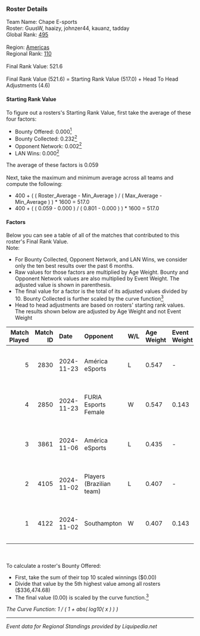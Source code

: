 ### Roster Details<br />
Team Name: Chape E-sports<br />
Roster: GuusW, haaizy, johnzer44, kauanz, tadday<br />
Global Rank: [495](../standings_global.md)<br />
<br />
Region: [Americas]( ../standings_americas.md)<br />
Regional Rank: [110]( ../standings_americas.md)<br />
<br />
Final Rank Value:  521.6<br />
<br />
Final Rank Value (521.6) = Starting Rank Value (517.0) + Head To Head Adjustments (4.6)<br />

#### Starting Rank Value<br />
To figure out a rosters's Starting Rank Value, first take the average of these four factors:<br />
- Bounty Offered: 0.000[<sup>1</sup>](#table2)
- Bounty Collected: 0.232[<sup>2</sup>](#table1)
- Opponent Network: 0.002[<sup>2</sup>](#table1)
- LAN Wins: 0.000[<sup>2</sup>](#table1)

The average of these factors is 0.059<br />
<br />
Next, take the maximum and minimum average across all teams and compute the following:<br />
- 400 + ( ( Roster_Average - Min_Average ) / ( Max_Average - Min_Average ) ) * 1600 = 517.0
- 400 + ( ( 0.059 - 0.000 ) / ( 0.801 - 0.000 ) ) * 1600 = 517.0


#### Factors<br />
Below you can see a table of all of the matches that contributed to this roster's Final Rank Value.<br />
Note:<br />

- For Bounty Collected, Opponent Network, and LAN Wins, we consider only the ten best results over the past 6 months.
- Raw values for those factors are multiplied by Age Weight. Bounty and Opponent Network values are also multiplied by Event Weight. The adjusted value is shown in parenthesis.
- The final value for a factor is the total of its adjusted values divided by 10. Bounty Collected is further scaled by the curve function[<sup>3</sup>](#curveFunction)
- Head to head adjustments are based on rosters' starting rank values. The results shown below are adjusted by Age Weight and not Event Weight
<span id="table1"></span><br />


| Match Played | Match ID | Date       | Opponent                 | W/L | Age Weight | Event Weight | Bounty Collected | Opponent Network | LAN Wins  | H2H Adj. | Roster                                   |
| -: | -: | :- | :- | :- | :- | :- | :- | :- | :- | -: | :- |
|            5 |     2830 | 2024-11-23 | América eSports          | L   | 0.547      | -            | -                | -                | -         |    -7.16 | GuusW, haaizy, johnzer44, kauanz, tadday |
|            4 |     2850 | 2024-11-23 | FURIA Esports Female     | W   | 0.547      | 0.143        | 0.064 (0.005)    | 0.223 (0.017)    | 0 (0.000) |    15.68 | GuusW, haaizy, johnzer44, kauanz, tadday |
|            3 |     3861 | 2024-11-06 | América eSports          | L   | 0.435      | -            | -                | -                | -         |    -5.42 | GuusW, hawk, johnzer44, lkz, tadday      |
|            2 |     4105 | 2024-11-02 | Players (Brazilian team) | L   | 0.407      | -            | -                | -                | -         |    -2.86 | GuusW, hawk, johnzer44, lkz, tadday      |
|            1 |     4122 | 2024-11-02 | Southampton              | W   | 0.407      | 0.143        | 0.000 (0.000)    | 0.030 (0.002)    | 0 (0.000) |     4.35 | GuusW, hawk, johnzer44, lkz, tadday      |

<br />
<span id="table2"></span><br />
To calculate a roster's Bounty Offered:<br />

- First, take the sum of their top 10 scaled winnings ($0.00)
- Divide that value by the 5th highest value among all rosters ($336,474.68)
- The final value (0.00) is scaled by the curve function.[<sup>3</sup>](#curveFunction)

<span id="curveFunction"></span>_The Curve Function: 1 / ( 1 + abs( log10( x ) ) )_<br />

---
_Event data for Regional Standings provided by Liquipedia.net_<br />

